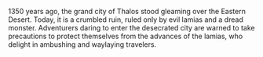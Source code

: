1350 years ago, the grand city of Thalos stood gleaming over the Eastern Desert. Today, it is a crumbled ruin, ruled only by evil lamias and a dread monster. Adventurers daring to enter the desecrated city are warned to take precautions to protect themselves from the advances of the lamias, who delight in ambushing and waylaying travelers.
